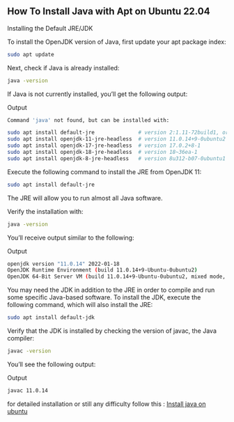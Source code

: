 ## How To Install Java with Apt on Ubuntu 22.04

Installing the Default JRE/JDK

To install the OpenJDK version of Java, first update your apt package index:
```bash
sudo apt update
```

Next, check if Java is already installed:
```bash
java -version
```
If Java is not currently installed, you’ll get the following output:

Output
```bash
Command 'java' not found, but can be installed with:

sudo apt install default-jre              # version 2:1.11-72build1, or
sudo apt install openjdk-11-jre-headless  # version 11.0.14+9-0ubuntu2
sudo apt install openjdk-17-jre-headless  # version 17.0.2+8-1
sudo apt install openjdk-18-jre-headless  # version 18~36ea-1
sudo apt install openjdk-8-jre-headless   # version 8u312-b07-0ubuntu1
```
Execute the following command to install the JRE from OpenJDK 11:
```bash
sudo apt install default-jre
```
The JRE will allow you to run almost all Java software.

Verify the installation with:
```bash
java -version
```
You’ll receive output similar to the following:

Output
```bash
openjdk version "11.0.14" 2022-01-18
OpenJDK Runtime Environment (build 11.0.14+9-Ubuntu-0ubuntu2)
OpenJDK 64-Bit Server VM (build 11.0.14+9-Ubuntu-0ubuntu2, mixed mode, sharing)
```
You may need the JDK in addition to the JRE in order to compile and run some specific Java-based software. 
To install the JDK, execute the following command, which will also install the JRE:
```bash
sudo apt install default-jdk
```
Verify that the JDK is installed by checking the version of javac, the Java compiler:
```bash
javac -version
```
You’ll see the following output:

Output
```bash
javac 11.0.14
```

for detailed installation or still any difficulty follow this : [Install java on ubuntu](https://www.digitalocean.com/community/tutorials/how-to-install-java-with-apt-on-ubuntu-22-04)
